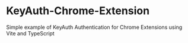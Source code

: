 # KeyAuth-Chrome-Extension
Simple example of KeyAuth Authentication for Chrome Extensions using Vite and TypeScript
